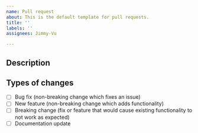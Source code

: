 ```yaml
---
name: Pull request
about: This is the default template for pull requests.
title: ''
labels: ''
assignees: Jimmy-Vu

---
```


<!--- Thank you for submitting a pull request! Please use the following template to draft your PR. If you have any questions, please do not hesitate to ask. -->

## Description
<!--- Describe your changes -->
<!--- Include a reference to the issue this fixes with #XXX e.g. #123 -->

## Types of changes
<!--- What types of changes does your code introduce? Put an `x` in all the boxes that apply: -->
- [ ] Bug fix (non-breaking change which fixes an issue)
- [ ] New feature (non-breaking change which adds functionality)
- [ ] Breaking change (fix or feature that would cause existing functionality to not work as expected)
- [ ] Documentation update
